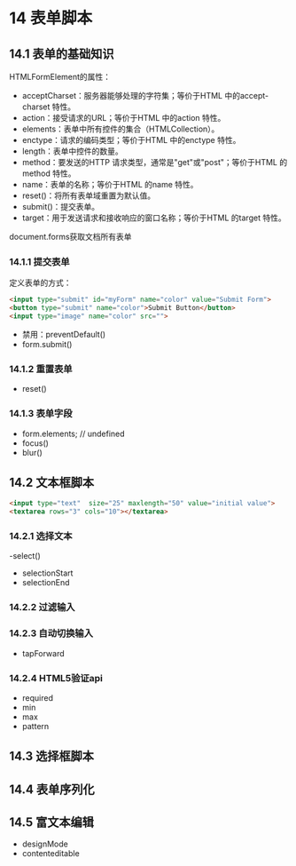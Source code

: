


# 14 表单脚本


## 14.1 表单的基础知识

HTMLFormElement的属性：

- acceptCharset：服务器能够处理的字符集；等价于HTML 中的accept-charset 特性。
- action：接受请求的URL；等价于HTML 中的action 特性。
- elements：表单中所有控件的集合（HTMLCollection）。
- enctype：请求的编码类型；等价于HTML 中的enctype 特性。
- length：表单中控件的数量。
- method：要发送的HTTP 请求类型，通常是"get"或"post"；等价于HTML 的method 特性。
- name：表单的名称；等价于HTML 的name 特性。
- reset()：将所有表单域重置为默认值。
- submit()：提交表单。
- target：用于发送请求和接收响应的窗口名称；等价于HTML 的target 特性。


document.forms获取文档所有表单




### 14.1.1 提交表单


定义表单的方式：


```html
<input type="submit" id="myForm" name="color" value="Submit Form">
<button type="submit" name="color">Submit Button</button>
<input type="image" name="color" src="">
```


- 禁用：preventDefault()
- form.submit()

### 14.1.2 重置表单

- reset()

### 14.1.3 表单字段

- form.elements;  // undefined
- focus()
- blur()


## 14.2 文本框脚本

```html
<input type="text"  size="25" maxlength="50" value="initial value">
<textarea rows="3" cols="10"></textarea>
```


### 14.2.1 选择文本
-select()

- selectionStart
- selectionEnd

### 14.2.2 过滤输入

### 14.2.3 自动切换输入

- tapForward

### 14.2.4 HTML5验证api

- required
- min
- max
- pattern

## 14.3 选择框脚本

## 14.4 表单序列化

## 14.5 富文本编辑

- designMode
- contenteditable









